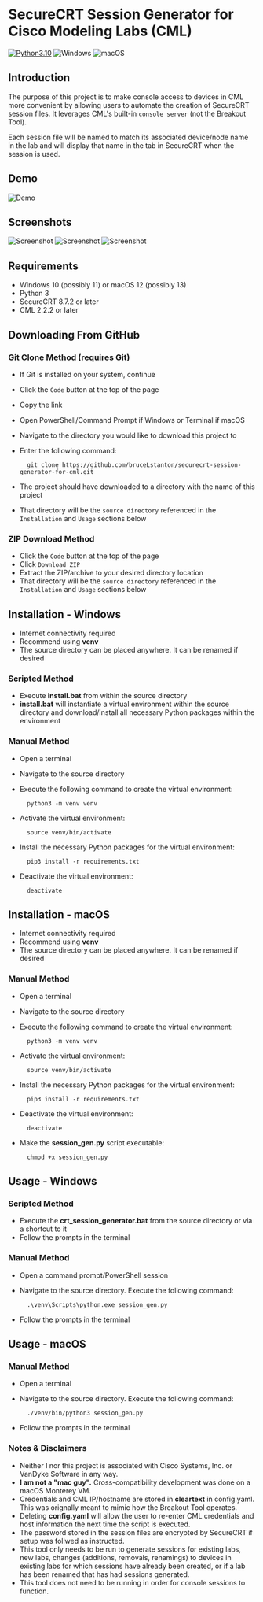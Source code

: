 # SecureCRT Session Generator for Cisco Modeling Labs (CML) 


[![Python3.10](https://img.shields.io/static/v1?label=Python&logo=Python&color=3776AB&message=3.10)](https://www.python.org/)
![Windows]( 	https://img.shields.io/badge/Windows-0078D6?style=for-the-badge&logo=windows&logoColor=white)
![macOS](https://img.shields.io/badge/mac%20os-000000?style=for-the-badge&logo=apple&logoColor=white)



## Introduction

The purpose of this project is to make console access to devices in CML more convenient by allowing users to automate the creation of SecureCRT session files. It leverages CML's built-in `console server` (not the Breakout Tool).

Each session file will be named to match its associated device/node name in the lab and will display that name in the tab in SecureCRT when the session is used.

## Demo
![Demo](./docs/images/demo.gif)

## Screenshots
![Screenshot](./docs/images/lab_selection.png)
![Screenshot](./docs/images/seccrt_and_cml.png)
![Screenshot](./docs/images/seccrt_consoled_in.png)

## Requirements

- Windows 10 (possibly 11) or macOS 12 (possibly 13)
- Python 3
- SecureCRT 8.7.2 or later
- CML 2.2.2 or later

## Downloading From GitHub
### Git Clone Method (requires Git)
- If Git is installed on your system, continue
- Click the `Code` button at the top of the page
- Copy the link
- Open PowerShell/Command Prompt if Windows or Terminal if macOS
- Navigate to the directory you would like to download this project to
- Enter the following command:

        git clone https://github.com/bruceLstanton/securecrt-session-generator-for-cml.git
- The project should have downloaded to a directory with the name of this project
- That directory will be the `source directory` referenced in the `Installation` and `Usage` sections below

### ZIP Download Method
- Click the `Code` button at the top of the page
- Click `Download ZIP`
- Extract the ZIP/archive to your desired directory location
- That directory will be the `source directory` referenced in the `Installation` and `Usage` sections below

## Installation - Windows
- Internet connectivity required
- Recommend using **venv**
- The source directory can be placed anywhere. It can be renamed if desired

### Scripted Method
- Execute **install.bat** from within the source directory
- **install.bat** will instantiate a virtual environment within the source directory and download/install all necessary Python packages within the environment

### Manual Method
- Open a terminal
- Navigate to the source directory
- Execute the following command to create the virtual environment:

        python3 -m venv venv

- Activate the virtual environment:

        source venv/bin/activate

- Install the necessary Python packages for the virtual environment:

        pip3 install -r requirements.txt

- Deactivate the virtual environment:

        deactivate

## Installation - macOS
- Internet connectivity required
- Recommend using **venv**
- The source directory can be placed anywhere. It can be renamed if desired

### Manual Method
- Open a terminal
- Navigate to the source directory
- Execute the following command to create the virtual environment:

        python3 -m venv venv

- Activate the virtual environment:

        source venv/bin/activate

- Install the necessary Python packages for the virtual environment:

        pip3 install -r requirements.txt

- Deactivate the virtual environment:

        deactivate

- Make the **session_gen.py** script executable:

        chmod +x session_gen.py
## Usage - Windows

### Scripted Method
- Execute the **crt_session_generator.bat** from the source directory or via a shortcut to it
- Follow the prompts in the terminal

### Manual Method
- Open a command prompt/PowerShell session
- Navigate to the source directory. Execute the following command:

        .\venv\Scripts\python.exe session_gen.py

- Follow the prompts in the terminal
## Usage - macOS

### Manual Method
- Open a terminal
- Navigate to the source directory. Execute the following command:

        ./venv/bin/python3 session_gen.py

- Follow the prompts in the terminal

### Notes & Disclaimers
- Neither I nor this project is associated with Cisco Systems, Inc. or VanDyke Software in any way.
- **I am not a "mac guy".** Cross-compatibility development was done on a macOS Monterey VM.
- Credentials and CML IP/hostname are stored in **cleartext** in config.yaml. This was orignally meant to mimic how the Breakout Tool operates.
- Deleting **config.yaml** will allow the user to re-enter CML credentials and host information the next time the script is executed.
- The password stored in the session files are encrypted by SecureCRT if setup was follwed as instructed.
- This tool only needs to be run to generate sessions for existing labs, new labs, changes (additions, removals, renamings) to devices in existing labs for which sessions have already been created, or if a lab has been renamed that has had sessions generated.
- This tool does not need to be running in order for console sessions to function.

